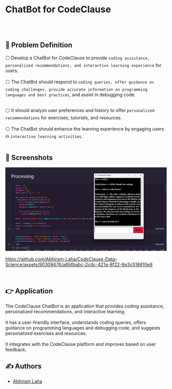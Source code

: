 # ChatBot for CodeClause
<br><br>


## 📌 Problem Definition

⚪ Develop a ChatBot for CodeClause to provide `coding assistance, personalized recommendations, and interactive learning experience` for users.<br><br>
⚪ The ChatBot should respond to ```coding queries, offer guidance on coding challenges, provide accurate information on programming languages and best practices```, and assist in debugging code.  <br><br>

⚪ It should analyze user preferences and history to offer `personalized recommendations` for exercises, tutorials, and resources. <br><br>
⚪ The ChatBot should enhance the learning experience by engaging users in `interactive learning activities`.<br><br>


## 👀 Screenshots


<img src = "images/3.png">



https://github.com/Abhiram-Laha/CodeClause-Data-Science/assets/90309476/a6bfbabc-2cdc-421a-8f22-6e3c518610e8



<br>

## 👉 Application

The CodeClause ChatBot is an application that provides coding assistance, personalized recommendations, and interactive learning.<br><br>
It has a user-friendly interface, understands coding queries, offers guidance on programming languages and debugging code, and suggests personalized exercises and resources.<br><br>
It integrates with the CodeClause platform and improves based on user feedback.


## ✍️ Authors

- [Abhiram Laha](https://github.com/Abhiram-Laha)

<br>
